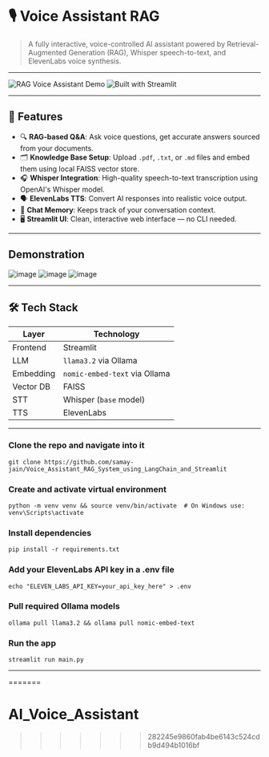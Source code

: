 # 🎙️ Voice Assistant RAG

> A fully interactive, voice-controlled AI assistant powered by Retrieval-Augmented Generation (RAG), Whisper speech-to-text, and ElevenLabs voice synthesis.

---

![RAG Voice Assistant Demo](https://img.shields.io/badge/LLM-Ollama-blue?style=flat-square)
![Built with Streamlit](https://img.shields.io/badge/Frontend-Streamlit-orange?style=flat-square)

---

## 🚀 Features

- 🔍 **RAG-based Q&A**: Ask voice questions, get accurate answers sourced from your documents.
- 🗂️ **Knowledge Base Setup**: Upload `.pdf`, `.txt`, or `.md` files and embed them using local FAISS vector store.
- 🎧 **Whisper Integration**: High-quality speech-to-text transcription using OpenAI's Whisper model.
- 🗣️ **ElevenLabs TTS**: Convert AI responses into realistic voice output.
- 🧠 **Chat Memory**: Keeps track of your conversation context.
- 🖥️ **Streamlit UI**: Clean, interactive web interface — no CLI needed.

---
## Demonstration
![image](https://github.com/user-attachments/assets/0ed75a54-c751-47e4-a2c0-1fe5d637c44f)
![image](https://github.com/user-attachments/assets/d45c4579-5b77-4006-b72a-e395d867b9f7)
![image](https://github.com/user-attachments/assets/6461935d-8896-40f8-ae73-4f89787dac94)


---
## 🛠️ Tech Stack

| Layer       | Technology             |
|------------|-------------------------|
| Frontend   | Streamlit               |
| LLM        | `llama3.2` via Ollama |
| Embedding  | `nomic-embed-text` via Ollama |
| Vector DB  | FAISS                   |
| STT        | Whisper (`base` model)  |
| TTS        | ElevenLabs              |

---

### Clone the repo and navigate into it
```git clone https://github.com/samay-jain/Voice_Assistant_RAG_System_using_LangChain_and_Streamlit```

### Create and activate virtual environment
```python -m venv venv && source venv/bin/activate  # On Windows use: venv\Scripts\activate```

### Install dependencies
```pip install -r requirements.txt```

### Add your ElevenLabs API key in a .env file
```echo "ELEVEN_LABS_API_KEY=your_api_key_here" > .env```

### Pull required Ollama models
```ollama pull llama3.2 && ollama pull nomic-embed-text```

### Run the app
```streamlit run main.py```

---
=======
# AI_Voice_Assistant
>>>>>>> 282245e9860fab4be6143c524cdb9d494b1016bf
